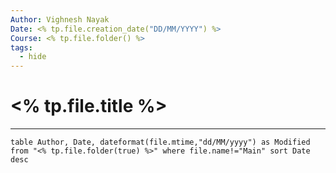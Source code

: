 ```yaml
---
Author: Vighnesh Nayak
Date: <% tp.file.creation_date("DD/MM/YYYY") %>
Course: <% tp.file.folder() %>
tags:
  - hide
---
```

# <% tp.file.title %>
---

```dataview
table Author, Date, dateformat(file.mtime,"dd/MM/yyyy") as Modified
from "<% tp.file.folder(true) %>" where file.name!="Main" sort Date desc 
```
